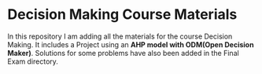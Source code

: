 # Decision Making Course Materials      
In this repository I am adding all the materials for the course Decision Making.
It includes a Project using an **AHP model with ODM(Open Decision Maker)**. Solutions for some problems have also been added in the Final Exam directory. 
